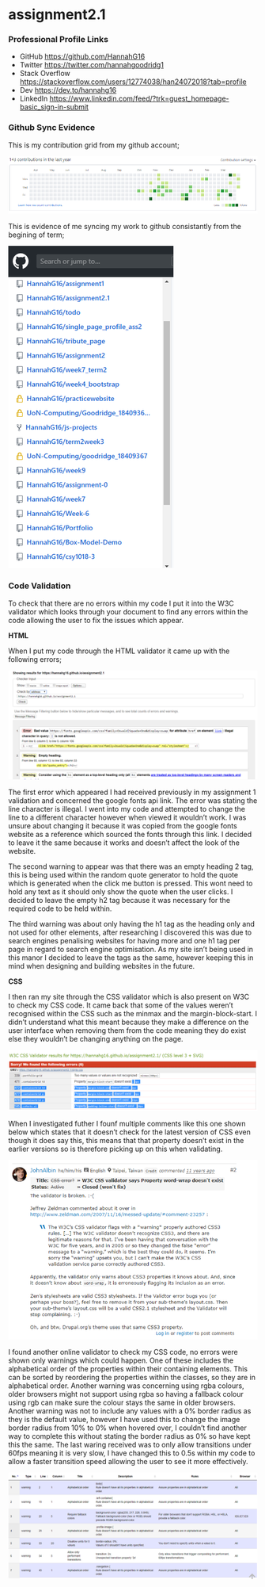 # assignment2.1

### Professional Profile Links
- GitHub 	https://github.com/HannahG16
- Twitter	https://twitter.com/hannahgoodridg1
- Stack Overflow	https://stackoverflow.com/users/12774038/han24072018?tab=profile
- Dev 	https://dev.to/hannahg16
- LinkedIn https://www.linkedin.com/feed/?trk=guest_homepage-basic_sign-in-submit

### Github Sync Evidence
This is my contribution grid from my github account;

![contribution Grid](images/contributionGrid.png)

This is evidence of me syncing my work to github consistantly from the begining of term;

![syncing to github](images/Repos.png)

### Code Validation 

To check that there are no errors within my code I put it into the W3C validator which looks through your document to find any errors within the code allowing the user to fix the issues which appear.  

**HTML**

When I put my code through the HTML validator it came up with the following errors;

![HTML validation](images/HTMLvalidation.png)

The first error which appeared I had received previously in my assignment 1 validation and concerned the google fonts api link. The error was stating the line character is illegal. I went into my code and attempted to change the line to a different character however when viewed it wouldn’t work. I was unsure about changing it because it was copied from the google fonts website as a reference which sourced the fonts through this link. I decided to leave it the same because it works and doesn’t affect the look of the website.

The second warning to appear was that there was an empty heading 2 tag, this is being used within the random quote generator to hold the quote which is generated when the click me button is pressed. This wont need to hold any text as it should only show the quote when the user clicks. I decided to leave the empty h2 tag because it was necessary for the required code to be held within. 

The third warning was about only having the h1 tag as the heading only and not used for other elements, after researching I discovered this was due to search engines penalising websites for having more and one h1 tag per page in regard to search engine optimisation. As my site isn’t being used in this manor I decided to leave the tags as the same, however keeping this in mind when designing and building websites in the future. 

**CSS**

I then ran my site through the CSS validator which is also present on W3C to check my CSS code. It came back that some of the values weren’t recognised within the CSS such as the minmax and the margin-block-start. I didn’t understand what this meant because they make a difference on the user interface when removing them from the code meaning they do exist else they wouldn’t be changing anything on the page. 

![CSS validation](images/CSSvalidation.png)

When I investigated futher I founf multiple comments like this one shown below which states that it doesn’t check for the latest version of CSS even though it does say this, this means that that property doesn’t exist in the earlier versions so is therefore picking up on this when validating. 

![CSS validation comment](images/comment.png)

I found another online validator to check my CSS code, no errors were shown only warnings which could happen. One of these includes the alphabetical order of the properties within their containing elements. This can be sorted by reordering the properties within the classes, so they are in alphabetical order. Another warning was concerning using rgba colours, older browsers might not support using rgba so having a fallback colour using rgb can make sure the colour stays the same in older browsers. Another warning was not to include any values with a 0% border radius as they is the default value, however I have used this to change the image border radius from 10% to 0% when hovered over, I couldn’t find another way to complete this without stating the border radius as 0% so have kept this the same. The last waring received was to only allow transitions under 60fps meaning it is very slow, I have changed this to 0.5s within my code to allow a faster transition speed allowing the user to see it more effectively.  

![CSS validation Up to date](images/CSSvalidation2.png)

